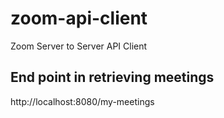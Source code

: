 # zoom-api-client
Zoom Server to Server API Client

## End point in retrieving meetings
http://localhost:8080/my-meetings
